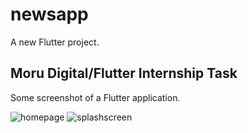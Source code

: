 # newsapp

A new Flutter project.

## Moru Digital/Flutter Internship Task

Some screenshot of  a Flutter application.

![homepage](https://user-images.githubusercontent.com/70568797/180023014-f4824353-60d3-4c4d-abc7-da47d7f98225.png)
![splashscreen](https://user-images.githubusercontent.com/70568797/180023404-97d202fc-2bef-4f20-bef3-f694cb426278.png)


